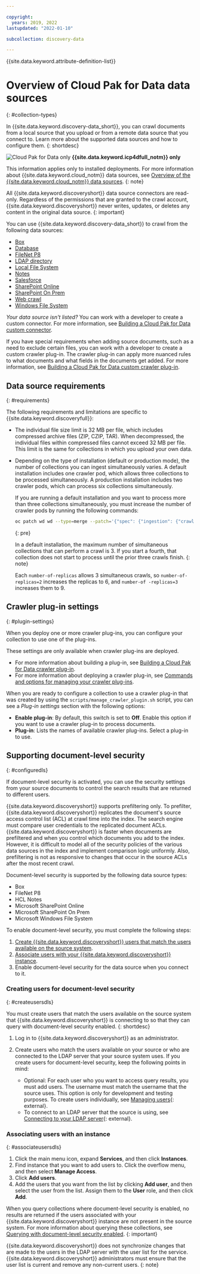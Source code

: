 ```yaml
---

copyright:
  years: 2019, 2022
lastupdated: "2022-01-10"

subcollection: discovery-data

---
```


{{site.data.keyword.attribute-definition-list}}

# Overview of Cloud Pak for Data data sources
{: #collection-types}

<!-- 2.1.3 c/s help for the *Select a Data Source* page CP4D. Do not delete. -->

In {{site.data.keyword.discovery-data_short}}, you can crawl documents from a local source that you upload or from a remote data source that you connect to. Learn more about the supported data sources and how to configure them.
{: shortdesc}

![Cloud Pak for Data only](images/desktop.png) **{{site.data.keyword.icp4dfull_notm}} only**

This information applies only to installed deployments. For more information about {{site.data.keyword.cloud_notm}} data sources, see [Overview of the {{site.data.keyword.cloud_notm}} data sources](/docs/discovery-data?topic=discovery-data-sources).
{: note}

All {{site.data.keyword.discoveryshort}} data source connectors are read-only. Regardless of the permissions that are granted to the crawl account, {{site.data.keyword.discoveryshort}} never writes, updates, or deletes any content in the original data source.
{: important}

You can use {{site.data.keyword.discovery-data_short}} to crawl from the following data sources:

- [Box](/docs/discovery-data?topic=discovery-data-connector-box-cp4d)
- [Database](/docs/discovery-data?topic=discovery-data-connector-database-cp4d)
- [FileNet P8](/docs/discovery-data?topic=discovery-data-connector-filenet-cp4d)
- [LDAP directory](/docs/discovery-data?topic=discovery-data-connector-ldap-cp4d)
- [Local File System](/docs/discovery-data?topic=discovery-data-connector-lfs-cp4d)
- [Notes](/docs/discovery-data?topic=discovery-data-connector-notes-cp4d)
- [Salesforce](/docs/discovery-data?topic=discovery-data-connector-salesforce-cp4d)
- [SharePoint Online](/docs/discovery-data?topic=discovery-data-connector-sharepoint-online-cp4d)
- [SharePoint On Prem](/docs/discovery-data?topic=discovery-data-connector-sharepoint-onprem-cp4d)
- [Web crawl](/docs/discovery-data?topic=discovery-data-connector-web-cp4d)
- [Windows File System](/docs/discovery-data?topic=discovery-data-connector-wfs-cp4d)

*Your data source isn't listed?* You can work with a developer to create a custom connector. For more information, see [Building a Cloud Pak for Data custom connector](/docs/discovery-data?topic=discovery-data-build-connector).

If you have special requirements when adding source documents, such as a need to exclude certain files, you can work with a developer to create a custom crawler plug-in. The crawler plug-in can apply more nuanced rules to what documents and what fields in the documents get added. For more information, see [Building a Cloud Pak for Data custom crawler plug-in](/docs/discovery-data?topic=discovery-data-crawler-plugin-build).

## Data source requirements
{: #requirements}

The following requirements and limitations are specific to {{site.data.keyword.discoveryfull}}:

- The individual file size limit is 32 MB per file, which includes compressed archive files (ZIP, CZIP, TAR). When decompressed, the individual files within compressed files cannot exceed 32 MB per file. This limit is the same for collections in which you upload your own data.
- Depending on the type of installation (default or production mode), the number of collections you can ingest simultaneously varies. A default installation includes one crawler pod, which allows three collections to be processed simultaneously. A production installation includes two crawler pods, which can process six collections simultaneously.

     If you are running a default installation and you want to process more than three collections simultaneously, you must increase the number of crawler pods by running the following commands:

     ```bash
     oc patch wd wd --type=merge --patch='{"spec": {"ingestion": {"crawler": {"replicas": <number-of-replicas> } } } }'
     ```
     {: pre}

     In a default installation, the maximum number of simultaneous collections that can perform a crawl is 3. If you start a fourth, that collection does not start to process until the prior three crawls finish.
     {: note}

     Each `number-of-replicas` allows 3 simultaneous crawls, so `number-of-replicas=2` increases the replicas to 6, and `number-of -replicas=3` increases them to 9.

## Crawler plug-in settings
{: #plugin-settings}

When you deploy one or more crawler plug-ins, you can configure your collection to use one of the plug-ins.

These settings are only available when crawler plug-ins are deployed.

- For more information about building a plug-in, see [Building a Cloud Pak for Data crawler plug-in](/docs/discovery-data?topic=discovery-data-crawler-plugin-build).
- For more information about deploying a crawler plug-in, see [Commands and options for managing your crawler plug-ins](/docs/discovery-data?topic=discovery-data-manage-plugin#mng-plugin-cmd-opt).

When you are ready to configure a collection to use a crawler plug-in that was created by using the `scripts/manage_crawler_plugin.sh` script, you can see a *Plug-in settings* section with the following options:

- **Enable plug-in**: By default, this switch is set to **Off**. Enable this option if you want to use a crawler plug-in to process documents.
- **Plug-in**: Lists the names of available crawler plug-ins. Select a plug-in to use.

## Supporting document-level security
{: #configuredls}

If document-level security is activated, you can use the security settings from your source documents to control the search results that are returned to different users.

{{site.data.keyword.discoveryshort}} supports prefiltering only. To prefilter, {{site.data.keyword.discoveryshort}} replicates the document's source access control list (ACL) at crawl time into the index. The search engine must compare user credentials to the replicated document ACLs. {{site.data.keyword.discoveryshort}} is faster when documents are prefiltered and when you control which documents you add to the index. However, it is difficult to model all of the security policies of the various data sources in the index and implement comparison logic uniformly. Also, prefiltering is not as responsive to changes that occur in the source ACLs after the most recent crawl.

Document-level security is supported by the following data source types:

- Box
- FileNet P8
- HCL Notes
- Microsoft SharePoint Online
- Microsoft SharePoint On Prem
- Microsoft Windows File System

To enable document-level security, you must complete the following steps:

1.  [Create {{site.data.keyword.discoveryshort}} users that match the users available on the source system](#createusersdls).
1.  [Associate users with your {{site.data.keyword.discoveryshort}} instance](#associateusersdls).
1.  Enable document-level security for the data source when you connect to it.

### Creating users for document-level security
{: #createusersdls}

You must create users that match the users available on the source system that {{site.data.keyword.discoveryshort}} is connecting to so that they can query with document-level security enabled.
{: shortdesc}

1. Log in to {{site.data.keyword.discoveryshort}} as an administrator.
1. Create users who match the users available on your source or who are connected to the LDAP server that your source system uses. If you create users for document-level security, keep the following points in mind:

   - Optional: For each user who you want to access query results, you must add users. The username must match the username that the source uses. This option is only for development and testing purposes. To create users individually, see [Managing users](https://www.ibm.com/docs/en/cloud-paks/cp-data/3.5.0?topic=platform-managing-users){: external}.
   - To connect to an LDAP server that the source is using, see [Connecting to your LDAP server](https://www.ibm.com/docs/en/cloud-paks/cp-data/3.5.0?topic=users-connecting-your-ldap-server){: external}.

### Associating users with an instance
{: #associateusersdls}

1. Click the main menu icon, expand **Services**, and then click **Instances**.
1. Find instance that you want to add users to. Click the overflow menu, and then select **Manage Access**.
1. Click **Add users**.
1. Add the users that you want from the list by clicking **Add user**, and then select the user from the list. Assign them to the **User** role, and then click **Add**.

When you query collections where document-level security is enabled, no results are returned if the users associated with your {{site.data.keyword.discoveryshort}} instance are not present in the source system. For more information about querying these collections, see [Querying with document-level security enabled](/docs/discovery-data?topic=discovery-data-query-concepts#querydls).
{: important}

{{site.data.keyword.discoveryshort}} does not synchronize changes that are made to the users in the LDAP server with the user list for the service. {{site.data.keyword.discoveryshort}} administrators must ensure that the user list is current and remove any non-current users.
{: note}
